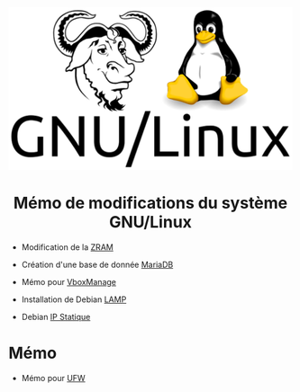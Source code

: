 <img src="./logo.png" />

<h1 align="center">Mémo de modifications du système GNU/Linux</h1>

- Modification de la [ZRAM](https://github.com/aaaaaaantoine/archlinux-conf/blob/main/zram.sh)

- Création d'une base de donnée [MariaDB](https://github.com/aaaaaaantoine/archlinux-conf/blob/main/mariadb.sh)

- Mémo pour [VboxManage](https://github.com/aaaaaaantoine/archlinux-conf/blob/main/VboxManage.md)

- Installation de Debian [LAMP](https://github.com/aaaaaaantoine/archlinux-conf/blob/main/debian-lamp.sh)

- Debian [IP Statique](https://github.com/aaaaaaantoine/archlinux-conf/blob/main/ip-static.md)

# Mémo
- Mémo pour [UFW](https://github.com/aaaaaaantoine/archlinux-conf/blob/main/UFW.md)